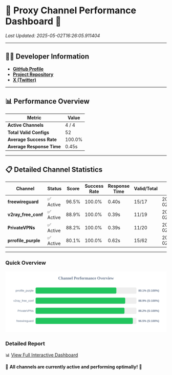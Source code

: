 # 🌟 Proxy Channel Performance Dashboard 🌟

_Last Updated: 2025-05-02T16:26:05.911404_

---

## 👩‍💻 Developer Information

- **[GitHub Profile](https://github.com/4n0nymou3)**  
- **[Project Repository](https://github.com/4n0nymou3/multi-proxy-config-fetcher)**  
- **[X (Twitter)](https://x.com/4n0nymou3)**  

---

## 📊 Performance Overview

| Metric                | Value       |
|-----------------------|-------------|
| **Active Channels**   | 4 / 4       |
| **Total Valid Configs** | 52          |
| **Average Success Rate** | 100.0%      |
| **Average Response Time** | 0.45s       |

---

## 📋 Detailed Channel Statistics

| Channel          | Status     | Score  | Success Rate | Response Time | Valid/Total | Last Success               |
|------------------|------------|--------|--------------|---------------|-------------|----------------------------|
| **freewireguard**  | ✅ Active  | 96.5%  | 100.0% | 0.40s         | 15/17       | 2025-05-02T16:26:05.909733 |
| **v2ray_free_conf**  | ✅ Active  | 88.9%  | 100.0% | 0.39s         | 11/19       | 2025-05-02T16:26:05.057247 |
| **PrivateVPNs**  | ✅ Active  | 88.2%  | 100.0% | 0.39s         | 11/20       | 2025-05-02T16:26:05.480375 |
| **prrofile_purple**  | ✅ Active  | 80.1%  | 100.0% | 0.62s         | 15/62       | 2025-05-02T16:26:04.569687 |

---

### Quick Overview
<div align="center">
  <a href="https://raw.githubusercontent.com/nullluser/NullRepo/refs/heads/main/assets/channel_stats_chart.svg">
    <img src="https://raw.githubusercontent.com/nullluser/NullRepo/refs/heads/main/assets/channel_stats_chart.svg" alt="Source Performance Statistics" width="800">
  </a>
</div>

### Detailed Report
📊 [View Full Interactive Dashboard](https://htmlpreview.github.io/?https://github.com/nullluser/NullRepo/blob/main/assets/performance_report.html)

🎉 **All channels are currently active and performing optimally!** 🎉
